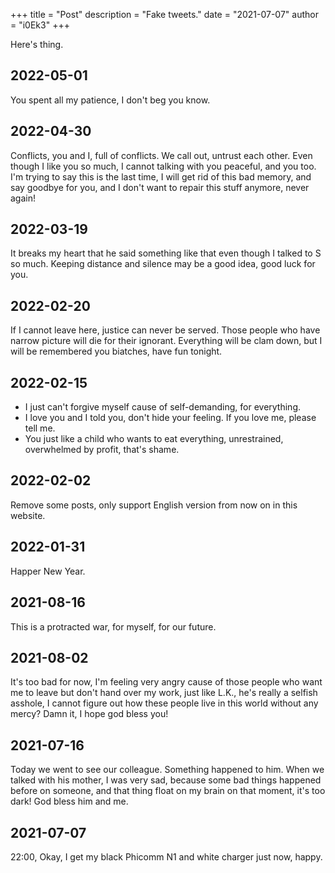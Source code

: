 +++
title = "Post"
description = "Fake tweets."
date = "2021-07-07"
author = "i0Ek3"
+++

Here's thing.

## 2022-05-01

You spent all my patience, I don't beg you know.

## 2022-04-30

Conflicts, you and I, full of conflicts. We call out, untrust each other. Even though I like you so much, I cannot talking with you peaceful, and you too. I'm trying to say this is the last time, I will get rid of this bad memory, and say goodbye for you, and I don't want to repair this stuff anymore, never again!

## 2022-03-19

It breaks my heart that he said something like that even though I talked to S so much. Keeping distance and silence may be a good idea, good luck for you.

## 2022-02-20

If I cannot leave here, justice can never be served. Those people who have narrow picture will die for their ignorant. Everything will be clam down, but I will be remembered you biatches, have fun tonight.

## 2022-02-15

- I just can't forgive myself cause of self-demanding, for everything.
- I love you and I told you, don't hide your feeling. If you love me, please tell me.
- You just like a child who wants to eat everything, unrestrained, overwhelmed by profit, that's shame.

## 2022-02-02

Remove some posts, only support English version from now on in this website.

## 2022-01-31

Happer New Year.

## 2021-08-16

This is a protracted war, for myself, for our future.

## 2021-08-02

It's too bad for now, I'm feeling very angry cause of those people who want me to leave but don't hand over my work, just like L.K., he's really a selfish asshole, I cannot figure out how these people live in this world without any mercy? Damn it, I hope god bless you!

## 2021-07-16

Today we went to see our colleague. Something happened to him. When we talked with his mother, I was very sad, because some bad things happened before on someone, and that thing float on my brain on that moment, it's too dark! God bless him and me.

## 2021-07-07

22:00, Okay, I get my black Phicomm N1 and white charger just now, happy.
